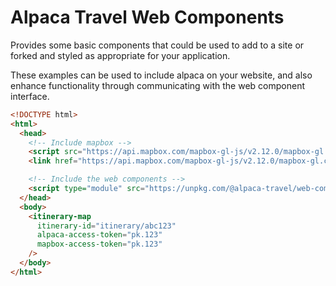 # Alpaca Travel Web Components

Provides some basic components that could be used to add to a site or forked
and styled as appropriate for your application.

These examples can be used to include alpaca on your website, and also
enhance functionality through communicating with the web component interface.

```html
<!DOCTYPE html>
<html>
  <head>
    <!-- Include mapbox -->
    <script src="https://api.mapbox.com/mapbox-gl-js/v2.12.0/mapbox-gl.js"></script>
    <link href="https://api.mapbox.com/mapbox-gl-js/v2.12.0/mapbox-gl.css" rel="stylesheet" />

    <!-- Include the web components -->
    <script type="module" src="https://unpkg.com/@alpaca-travel/web-components@latest"></script>
  </head>
  <body>
    <itinerary-map
      itinerary-id="itinerary/abc123"
      alpaca-access-token="pk.123"
      mapbox-access-token="pk.123"
    />
  </body>
</html>
```
